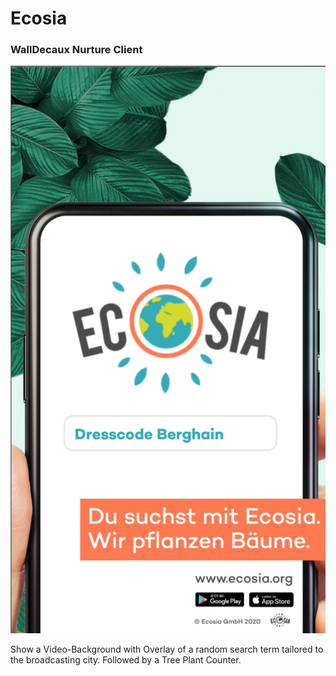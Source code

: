 # Ecosia 
### WallDecaux Nurture Client

![preview](doc/preview.png)

Show a Video-Background with Overlay of a random search term tailored to the broadcasting city.
Followed by a Tree Plant Counter.


